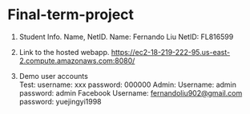 # Final-term-project
1)	Student Info. Name, NetID.
Name: Fernando Liu 
NetID: FL816599
2)	Link to the hosted webapp. 
https://ec2-18-219-222-95.us-east-2.compute.amazonaws.com:8080/

3)	Demo user accounts	
Test:
username: xxx       password: 000000
Admin:
Username: admin      password: admin
Facebook 
Username: fernandoliu902@gmail.com password: yuejingyi1998
